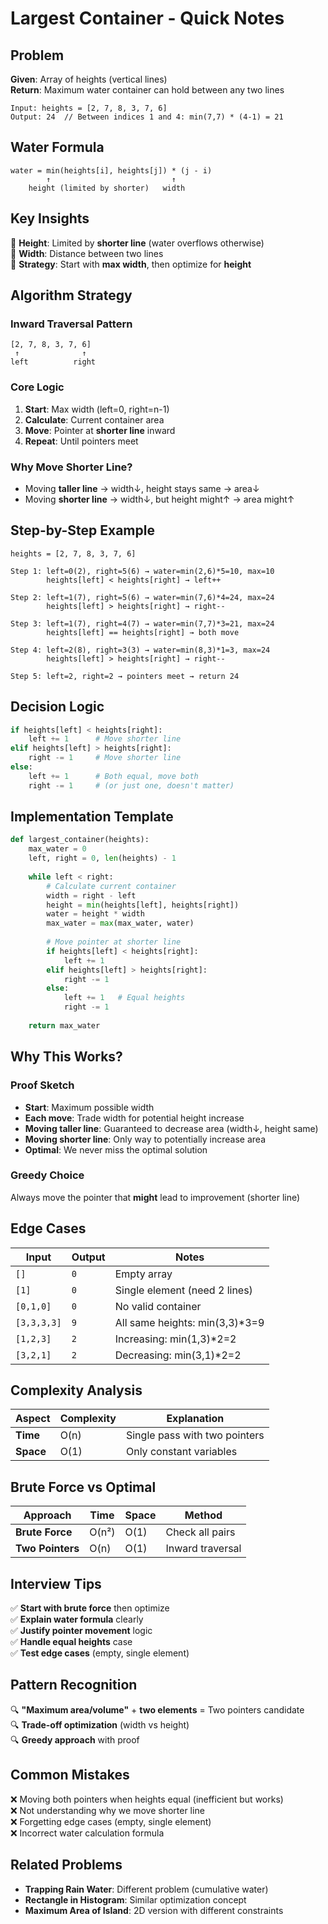 # Largest Container - Quick Notes

## Problem
**Given**: Array of heights (vertical lines)  
**Return**: Maximum water container can hold between any two lines

```
Input: heights = [2, 7, 8, 3, 7, 6]
Output: 24  // Between indices 1 and 4: min(7,7) * (4-1) = 21
```

## Water Formula
```
water = min(heights[i], heights[j]) * (j - i)
        ↑                           ↑
    height (limited by shorter)   width
```

## Key Insights
🔑 **Height**: Limited by **shorter line** (water overflows otherwise)  
🔑 **Width**: Distance between two lines  
🔑 **Strategy**: Start with **max width**, then optimize for **height**

## Algorithm Strategy

### Inward Traversal Pattern
```
[2, 7, 8, 3, 7, 6]
 ↑              ↑
left          right
```

### Core Logic
1. **Start**: Max width (left=0, right=n-1)
2. **Calculate**: Current container area  
3. **Move**: Pointer at **shorter line** inward
4. **Repeat**: Until pointers meet

### Why Move Shorter Line?
- Moving **taller line** → width↓, height stays same → area↓
- Moving **shorter line** → width↓, but height might↑ → area might↑

## Step-by-Step Example
```
heights = [2, 7, 8, 3, 7, 6]

Step 1: left=0(2), right=5(6) → water=min(2,6)*5=10, max=10
        heights[left] < heights[right] → left++

Step 2: left=1(7), right=5(6) → water=min(7,6)*4=24, max=24  
        heights[left] > heights[right] → right--

Step 3: left=1(7), right=4(7) → water=min(7,7)*3=21, max=24
        heights[left] == heights[right] → both move

Step 4: left=2(8), right=3(3) → water=min(8,3)*1=3, max=24
        heights[left] > heights[right] → right--

Step 5: left=2, right=2 → pointers meet → return 24
```

## Decision Logic
```python
if heights[left] < heights[right]:
    left += 1      # Move shorter line
elif heights[left] > heights[right]:  
    right -= 1     # Move shorter line
else:
    left += 1      # Both equal, move both
    right -= 1     # (or just one, doesn't matter)
```

## Implementation Template
```python
def largest_container(heights):
    max_water = 0
    left, right = 0, len(heights) - 1
    
    while left < right:
        # Calculate current container
        width = right - left
        height = min(heights[left], heights[right])
        water = height * width
        max_water = max(max_water, water)
        
        # Move pointer at shorter line
        if heights[left] < heights[right]:
            left += 1
        elif heights[left] > heights[right]:
            right -= 1  
        else:
            left += 1   # Equal heights
            right -= 1
    
    return max_water
```

## Why This Works?

### Proof Sketch
- **Start**: Maximum possible width
- **Each move**: Trade width for potential height increase
- **Moving taller line**: Guaranteed to decrease area (width↓, height same)
- **Moving shorter line**: Only way to potentially increase area
- **Optimal**: We never miss the optimal solution

### Greedy Choice
Always move the pointer that **might** lead to improvement (shorter line)

## Edge Cases

| Input | Output | Notes |
|-------|--------|-------|
| `[]` | `0` | Empty array |
| `[1]` | `0` | Single element (need 2 lines) |
| `[0,1,0]` | `0` | No valid container |
| `[3,3,3,3]` | `9` | All same heights: min(3,3)*3=9 |
| `[1,2,3]` | `2` | Increasing: min(1,3)*2=2 |
| `[3,2,1]` | `2` | Decreasing: min(3,1)*2=2 |

## Complexity Analysis

| Aspect | Complexity | Explanation |
|--------|------------|-------------|
| **Time** | O(n) | Single pass with two pointers |
| **Space** | O(1) | Only constant variables |

## Brute Force vs Optimal

| Approach | Time | Space | Method |
|----------|------|-------|---------|
| **Brute Force** | O(n²) | O(1) | Check all pairs |
| **Two Pointers** | O(n) | O(1) | Inward traversal |

## Interview Tips
✅ **Start with brute force** then optimize  
✅ **Explain water formula** clearly  
✅ **Justify pointer movement** logic  
✅ **Handle equal heights** case  
✅ **Test edge cases** (empty, single element)

## Pattern Recognition
🔍 **"Maximum area/volume"** + **two elements** = Two pointers candidate  
🔍 **Trade-off optimization** (width vs height)  
🔍 **Greedy approach** with proof

## Common Mistakes
❌ Moving both pointers when heights equal (inefficient but works)  
❌ Not understanding why we move shorter line  
❌ Forgetting edge cases (empty, single element)  
❌ Incorrect water calculation formula

## Related Problems
- **Trapping Rain Water**: Different problem (cumulative water)
- **Rectangle in Histogram**: Similar optimization concept
- **Maximum Area of Island**: 2D version with different constraints
